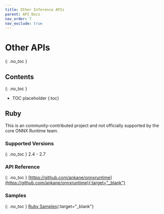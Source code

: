 ```yaml
---
title: Other Inference APIs
parent: API Docs
nav_order: 7
nav_exclude: true
---
```


# Other APIs
{: .no_toc }

## Contents
{: .no_toc }

* TOC placeholder
{:toc}

## Ruby
This is an community-contributed project and not officially supported by the core ONNX Runtime team.

### Supported Versions
{: .no_toc }
2.4 - 2.7

### API Reference
{: .no_toc }
[https://github.com/ankane/onnxruntime](https://github.com/ankane/onnxruntime){:target="_blank"}

### Samples
{: .no_toc }
[Ruby Samples](https://ankane.org/tensorflow-ruby){:target="_blank"}
